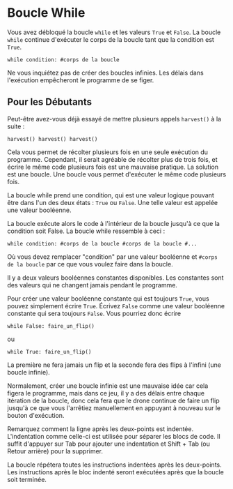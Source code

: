 # Boucle While
Vous avez débloqué la boucle `while` et les valeurs `True` et `False`. La boucle `while` continue d'exécuter le corps de la boucle tant que la condition est `True`.

`while condition:
	#corps de la boucle`

Ne vous inquiétez pas de créer des boucles infinies. Les délais dans l'exécution empêcheront le programme de se figer.

## Pour les Débutants
Peut-être avez-vous déjà essayé de mettre plusieurs appels `harvest()` à la suite :

`harvest()
harvest()
harvest()`

Cela vous permet de récolter plusieurs fois en une seule exécution du programme.
Cependant, il serait agréable de récolter plus de trois fois, et écrire le même code plusieurs fois est une mauvaise pratique.
La solution est une boucle.
Une boucle vous permet d'exécuter le même code plusieurs fois.

La boucle while prend une condition, qui est une valeur logique pouvant être dans l'un des deux états : `True` ou `False`.
Une telle valeur est appelée une valeur booléenne.

La boucle exécute alors le code à l'intérieur de la boucle jusqu'à ce que la condition soit False.
La boucle while ressemble à ceci :

`while condition:
	#corps de la boucle
	#corps de la boucle
	#...`

Où vous devez remplacer "condition" par une valeur booléenne et `#corps de la boucle` par ce que vous voulez faire dans la boucle.

Il y a deux valeurs booléennes constantes disponibles. Les constantes sont des valeurs qui ne changent jamais pendant le programme.

Pour créer une valeur booléenne constante qui est toujours `True`, vous pouvez simplement écrire `True`. Écrivez `False` comme une valeur booléenne constante qui sera toujours `False`.
Vous pourriez donc écrire

`while False:
	faire_un_flip()`

ou

`while True:
	faire_un_flip()`

La première ne fera jamais un flip et la seconde fera des flips à l'infini (une boucle infinie).

Normalement, créer une boucle infinie est une mauvaise idée car cela figera le programme, mais dans ce jeu, il y a des délais entre chaque itération de la boucle, donc cela fera que le drone continue de faire un flip jusqu'à ce que vous l'arrêtiez manuellement en appuyant à nouveau sur le bouton d'exécution.

Remarquez comment la ligne après les deux-points est indentée. L'indentation comme celle-ci est utilisée pour séparer les blocs de code.
Il suffit d'appuyer sur Tab pour ajouter une indentation et Shift + Tab (ou Retour arrière) pour la supprimer.

La boucle répétera toutes les instructions indentées après les deux-points.
Les instructions après le bloc indenté seront exécutées après que la boucle soit terminée.